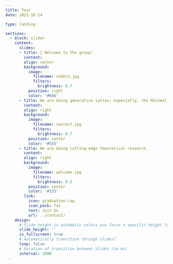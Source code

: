 ```yaml
---
title: Tour
date: 2022-10-24

type: landing

sections:
  - block: slider
    content:
      slides:
      - title: 👋 Welcome to the group!
        content: 
        align: center
        background:
          image:
            filename: coders.jpg
            filters:
              brightness: 0.7
          position: right
          color: '#666'
      - title: We are doing generative syntax; especially, the Minimalist Program.
        content:
        align: right
        background:
          image:
            filename: contact.jpg
            filters:
              brightness: 0.7
          position: center
          color: '#555'
      - title: We are doing cutting-edge theoretical research.
        content:
        align: right
        background:
          image:
            filename: welcome.jpg
            filters:
              brightness: 0.5
          position: center
          color: '#333'
        link:
          icon: graduation-cap
          icon_pack: fas
          text: Join Us
          url: ../contact/
    design:
      # Slide height is automatic unless you force a specific height (e.g. '400px')
      slide_height: ''
      is_fullscreen: true
      # Automatically transition through slides?
      loop: false
      # Duration of transition between slides (in ms)
      interval: 2000
---
```

